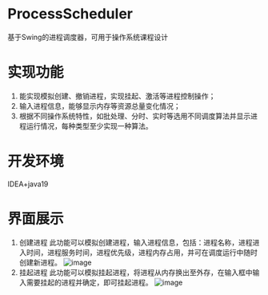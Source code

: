 # ProcessScheduler
基于Swing的进程调度器，可用于操作系统课程设计
# 实现功能
1. 能实现模拟创建、撤销进程，实现挂起、激活等进程控制操作；
2. 输入进程信息，能够显示内存等资源总量变化情况；
3. 根据不同操作系统特性，如批处理、分时、实时等选用不同调度算法并显示进程运行情况，每种类型至少实现一种算法。
# 开发环境
IDEA+java19
# 界面展示
1. 创建进程
此功能可以模拟创建进程，输入进程信息，包括：进程名称，进程进入时间，进程服务时间，进程优先级，进程内存占用，并可在调度运行中随时创建新进程。
![image](https://github.com/Everglow-X/ProcessScheduler/assets/59141290/f7bb3de2-bdaf-438c-a126-07952ffac36c)
2. 挂起进程
此功能可以模拟挂起进程，将进程从内存换出至外存，在输入框中输入需要挂起的进程并确定，即可挂起进程。
![image](https://github.com/Everglow-X/ProcessScheduler/assets/59141290/1e5f4f7d-838d-495b-8bd2-78a475accd5e)
